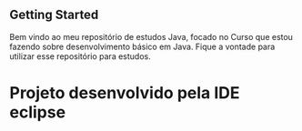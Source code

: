 ## Getting Started

Bem vindo ao meu repositório de estudos Java, focado no Curso que estou fazendo sobre desenvolvimento básico em Java. Fique a vontade para utilizar esse repositório para estudos.

# Projeto desenvolvido pela IDE eclipse
